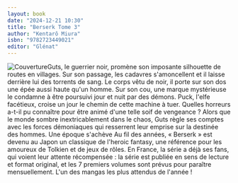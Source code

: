 ```yaml
---
layout: book
date: "2024-12-21 10:30"
title: "Berserk Tome 3"
author: "Kentarô Miura"
isbn: "9782723449021"
editor: "Glénat"
---
```

![Couverture](/img/9782723449021.jpeg)Guts, le guerrier noir, promène son imposante silhouette de routes en villages. Sur son passage, les cadavres s'amoncellent et il laisse derrière lui des torrents de sang. Le corps vêtu de noir, il porte sur son dos une épée aussi haute qu'un homme. Sur son cou, une marque mystérieuse le condamne à être poursuivi jour et nuit par des démons. Puck, l'elfe facétieux, croise un jour le chemin de cette machine à tuer. Quelles horreurs a-t-il pu connaître pour être animé d'une telle soif de vengeance ? Alors que le monde sombre inextricablement dans le chaos, Guts règle ses comptes avec les forces démoniaques qui resserrent leur emprise sur la destinée des hommes. Une époque s'achève  Au fil des années, « Berserk » est devenu au Japon un classique de l'heroic fantasy, une référence pour les amoureux de Tolkien et de jeux de rôles. En France, la série a déjà ses fans, qui voient leur attente récompensée : la série est publiée en sens de lecture et format original, et les 7 premiers volumes sont prévus pour paraître mensuellement. L'un des mangas les plus attendus de l'année !